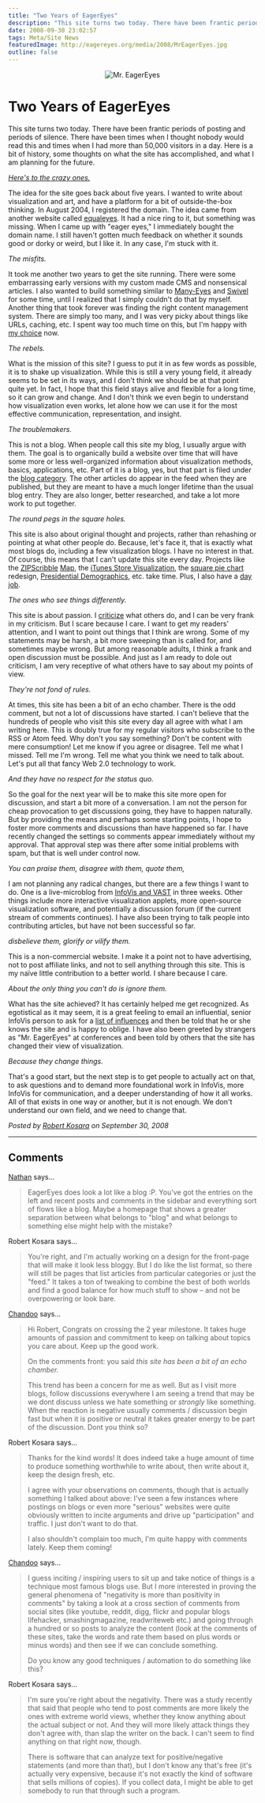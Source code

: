 ```yaml
---
title: "Two Years of EagerEyes"
description: "This site turns two today. There have been frantic periods of posting and periods of silence. There have been times when I thought nobody would read this and times when I had more than 50,000 visitors in a day. Here is a bit of history, some thoughts on what the site has accomplished, and what I am planning for the future."
date: 2008-09-30 23:02:57
tags: Meta/Site News
featuredImage: http://eagereyes.org/media/2008/MrEagerEyes.jpg
outline: false
---
```


<p align="center"><img class="aligncenter" alt="Mr. EagerEyes" src="https://media.eagereyes.org/media/2008/MrEagerEyes.jpg" border="0" /></p>

# Two Years of EagerEyes

This site turns two today. There have been frantic periods of posting and periods of silence. There have been times when I thought nobody would read this and times when I had more than 50,000 visitors in a day. Here is a bit of history, some thoughts on what the site has accomplished, and what I am planning for the future.

<em><a href="http://www.virtualteacher.com.au/crazyone.html">Here's to the crazy ones.</a></em>

The idea for the site goes back about five years. I wanted to write about visualization and art, and have a platform for a bit of outside-the-box thinking. In August 2004, I registered the domain. The idea came from another website called <a href="http://www.equaleyes.org/">equaleyes</a>. It had a nice ring to it, but something was missing. When I came up with "eager eyes," I immediately bought the domain name. I still haven't gotten much feedback on whether it sounds good or dorky or weird, but I like it. In any case, I'm stuck with it.

<em>The misfits.</em>

It took me another two years to get the site running. There were some embarrassing early versions with my custom made CMS and nonsensical articles. I also wanted to build something similar to <a href="http://many-eyes.com/">Many-Eyes</a> and <a href="http://www.swivel.com/">Swivel</a> for some time, until I realized that I simply couldn't do that by myself. Another thing that took forever was finding the right content management system. There are simply too many, and I was very picky about things like URLs, caching, etc. I spent way too much time on this, but I'm happy with <a href="http://drupal.org/">my choice</a> now.

<em>The rebels.</em>

What is the mission of this site? I guess to put it in as few words as possible, it is to shake up visualization. While this is still a very young field, it already seems to be set in its ways, and I don't think we should be at that point quite yet. In fact, I hope that this field stays alive and flexible for a long time, so it can grow and change. And I don't think we even begin to understand how visualization even works, let alone how we can use it for the most effective communication, representation, and insight.

<em>The troublemakers.</em>

This is not a blog. When people call this site my blog, I usually argue with them. The goal is to organically build a website over time that will have some more or less well-organized information about visualization methods, basics, applications, etc. Part of it is a blog, yes, but that part is filed under the <a href="/topics/blog">blog category</a>. The other articles do appear in the feed when they are published, but they are meant to have a much longer lifetime than the usual blog entry. They are also longer, better researched, and take a lot more work to put together.

<em>The round pegs in the square holes.</em>

This site is also about original thought and projects, rather than rehashing or pointing at what other people do. Because, let's face it, that is exactly what most blogs do, including a few visualization blogs. I have no interest in that. Of course, this means that I can't update this site every day. Projects like the <a href="/Applications/ZIPScribbleMap.html">ZIPScribble</a> <a href="/Applications/MoreZIPScribbleMaps.html">Map</a>, the <a href="/vis/iTMS.html">iTunes Store Visualization</a>, the <a href="/Techniques/SquarePieCharts.html">square pie chart</a> redesign, <a href="/applications/PresidentialDemographicsII.html">Presidential Demographics</a>, etc. take time. Plus, I also have a <a href="http://cs.uncc.edu/~rkosara/">day job</a>.

<em>The ones who see things differently.</em>

This site is about passion. I <a href="/topics/VisCrit">criticize</a> what others do, and I can be very frank in my criticism. But I scare because I care. I want to get my readers' attention, and I want to point out things that I think are wrong. Some of my statements may be harsh, a bit more sweeping than is called for, and sometimes maybe wrong. But among reasonable adults, I think a frank and open discussion must be possible. And just as I am ready to dole out criticism, I am very receptive of what others have to say about my points of view.

<em>They're not fond of rules.</em>

At times, this site has been a bit of an echo chamber. There is the odd comment, but not a lot of discussions have started. I can't believe that the hundreds of people who visit this site every day all agree with what I am writing here. This is doubly true for my regular visitors who subscribe to the RSS or Atom feed. Why don't you say something? Don't be content with mere consumption! Let me know if you agree or disagree. Tell me what I missed. Tell me I'm wrong. Tell me what you think we need to talk about. Let's put all that fancy Web 2.0 technology to work.

<em>And they have no respect for the status quo.</em>

So the goal for the next year will be to make this site more open for discussion, and start a bit more of a conversation. I am not the person for cheap provocation to get discussions going, they have to happen naturally. But by providing the means and perhaps some starting points, I hope to foster more comments and discussions than have happened so far. I have recently changed the settings so comments appear immediately without my approval. That approval step was there after some initial problems with spam, but that is well under control now.

<em>You can praise them, disagree with them, quote them,</em>

I am not planning any radical changes, but there are a few things I want to do. One is a live-microblog from <a href="http://vis.computer.org/VisWeek2008/Vis/index.html">InfoVis and VAST</a> in three weeks. Other things include more interactive visualization applets, more open-source visualization software, and potentially a discussion forum (if the current stream of comments continues). I have also been trying to talk people into contributing articles, but have not been successful so far.

<em>disbelieve them, glorify or vilify them.</em>

This is a non-commercial website. I make it a point not to have advertising, not to post affiliate links, and not to sell anything through this site. This is my naïve little contribution to a better world. I share because I care.

<em>About the only thing you can't do is ignore them.</em>

What has the site achieved? It has certainly helped me get recognized. As egotistical as it may seem, it is a great feeling to email an influential, senior InfoVis person to ask for a <a href="/topics/ListsOfInfluences">list of influences</a> and then be told that he or she knows the site and is happy to oblige. I have also been greeted by strangers as "Mr. EagerEyes" at conferences and been told by others that the site has changed their view of visualization.

<em>Because they change things.</em>

That's a good start, but the next step is to get people to actually act on that, to ask questions and to demand more foundational work in InfoVis, more InfoVis for communication, and a deeper understanding of how it all works. All of that exists in one way or another, but it is not enough. We don't understand our own field, and we need to change that.


_Posted by <a href="/about">Robert Kosara</a> on September 30, 2008_


<aside class="comments">

---
## Comments

<a href="http://flowingdata.com" rel="nofollow noopener" target="_blank">Nathan</a> says…
>	EagerEyes does look a lot like a blog :P. You've got the entries on the left and recent posts and comments in the sidebar and everything sort of flows like a blog. Maybe a homepage that shows a greater separation between what belongs to "blog" and what belongs to something else might help with the mistake?

Robert Kosara says…
>	<p>You're right, and I'm actually working on a design for the front-page that will make it look less bloggy. But I do like the list format, so there will still be pages that list articles from particular categories or just the "feed." It takes a ton of tweaking to combine the best of both worlds and find a good balance for how much stuff to show &ndash; and not be overpowering or look bare.</p>

<a href="http://chandoo.org/wp" rel="nofollow noopener" target="_blank">Chandoo</a> says…
>	Hi Robert, Congrats on crossing the 2 year milestone. It takes huge amounts of passion and commitment to keep on talking about topics you care about. Keep up the good work.
>	
>	On the comments front: you said <em>this site has been a bit of an echo chamber. </em>
>	
>	This trend has been a concern for me as well. But as I visit more blogs, follow discussions everywhere I am seeing a trend that may be we dont discuss unless we hate something or *strongly* like something. When the reaction is negative usually comments / discussion begin fast but when it is positive or neutral it takes greater energy to be part of the discussion. Dont you think so?

Robert Kosara says…
>	<p>
>	<div>
>	<p>Thanks for the kind words! It does indeed take a huge amount of time to produce something worthwhile to write about, then write about it, keep the design fresh, etc.</p>
>	<p>I agree with your observations on comments, though that is actually something I talked about above: I've seen a few instances where postings on blogs or even more "serious" websites were quite obviously written to incite arguments and drive up "participation" and traffic. I just don't want to do that.</p>
>	<p>I also shouldn't complain too much, I'm quite happy with comments lately. Keep them coming!</p>
>	</div>
>	</p>

<a href="http://chandoo.org/wp" rel="nofollow noopener" target="_blank">Chandoo</a> says…
>	I guess inciting / inspiring users to sit up and take notice of things is a technique most famous blogs use. But I more interested in proving the general phenomena of "negativity is more than positivity in comments" by taking a look at a cross section of comments from social sites (like youtube, reddit, digg, flickr and popular blogs lifehacker, smashingmagazine, readwriteweb etc.) and going through a hundred or so posts to analyze the content (look at the comments of these sites, take the words and rate them based on plus words or minus words) and then see if we can conclude something.
>	
>	Do you know any good techniques / automation to do something like this?

Robert Kosara says…
>	<p>I'm sure you're right about the negativity. There was a study recently that said that people who tend to post comments are more likely the ones with extreme world views, whether they know anything about the actual subject or not. And they will more likely attack things they don't agree with, than slap the writer on the back. I can't seem to find anything on that right now, though.</p>
>	<p>There is software that can analyze text for positive/negative statements (and more than that), but I don't know any that's free (it's actually very expensive, because it's not exactly the kind of software that sells millions of copies). If you collect data, I might be able to get somebody to run that through such a program.</p>

</aside>

